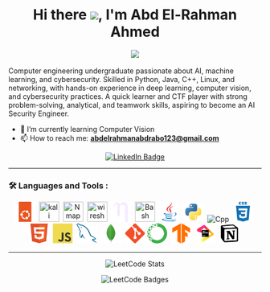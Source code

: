 <h1 align="center"> Hi there <img src="https://media.giphy.com/media/hvRJCLFzcasrR4ia7z/giphy.gif" width="28">, I'm Abd El-Rahman Ahmed</h1>
<p align="center">
  <a href="https://github.com/DenverCoder1/readme-typing-svg"><img src="https://readme-typing-svg.herokuapp.com/?lines=Computer%20Engineering%20Student;Aspiring%20AI%20Security%20Engineer&font=Fire%20Code&center=true&width=500&height=45&color=FFDE21&vCenter=true&size=30"></a>
</p> 
<!--
<h3 align="center">Aspiring%20Ai%20security%20engineer | Former Intern at Samsung Electronics Egypt</h3>
-->
<p>Computer engineering undergraduate passionate about AI, machine learning, and cybersecurity. Skilled in Python, Java, C++, Linux, and networking, with hands-on experience in deep learning, computer vision, and cybersecurity practices. A quick learner and CTF player with strong problem-solving, analytical, and teamwork skills, aspiring to become an AI Security Engineer.</p>

- 🌱 I’m currently learning Computer Vision  
- 📫 How to reach me: **abdelrahmanabdrabo123@gmail.com**

<div align="center">
  <a target="_blank" href="https://www.linkedin.com/in/abd-el-rahman-ahmed-abdrabo/">
    <img src="https://img.shields.io/badge/LinkedIn-blue?style=for-the-badge&logo=linkedin&logoColor=white" alt="LinkedIn Badge"/>
  </a>
</div>
<hr/>
<!--
<div align="center">
  [![Top Langs](https://github-readme-stats.vercel.app/api/top-langs/?username=Abdelrahman-Abdrabo&layout=compact&theme=vision-friendly-dark)](https://github.com/anuraghazra/github-readme-stats)   
</div>
-->

### :hammer_and_wrench: Languages and Tools :
<div align="center">
  <img src="https://github.com/devicons/devicon/blob/master/icons/ubuntu/ubuntu-original.svg" title="ubuntu" **alt="**ubuntu**" width="40" height="40"/>&nbsp; 
  <img src="https://img.icons8.com/?size=100&id=101665&format=png&color=000000" title="kali" **alt="kali" width="40" height="40"/>&nbsp;
  <img src="https://img.icons8.com/?size=100&id=9b5wowKIlo9d&format=png&color=000000" title="Nmap" **alt="Nmap" width="40" height="40"/>&nbsp;
  <img src="https://img.icons8.com/?size=100&id=rOHcpTUtCTjr&format=png&color=000000" title="wireshark" **alt="wireshark" width="40" height="40"/>&nbsp;
  <img src="https://github.com/devicons/devicon/blob/master/icons/nano/nano-original.svg" title="nano" **alt="nano" width="40" height="40"/>&nbsp;
  <img src="https://img.icons8.com/?size=100&id=8gWOBXY72Osj&format=png&color=000000" title="Bash" **alt="Bash" width="40" height="40"/>&nbsp;
  <img src="https://github.com/devicons/devicon/blob/master/icons/java/java-original.svg" title="Java" alt="Java" width="40" height="40"/>&nbsp;
  <img src="https://github.com/devicons/devicon/blob/master/icons/python/python-original.svg" title="python" alt="python" width="40" height="40"/>&nbsp;
  <img src="https://img.icons8.com/?size=100&id=40669&format=png&color=000000" title="Cpp" alt="Cpp" width="40" height="40"/>&nbsp;
  <img src="https://github.com/devicons/devicon/blob/master/icons/css3/css3-plain-wordmark.svg"  title="CSS3" alt="CSS" width="40" height="40"/>&nbsp;
  <img src="https://github.com/devicons/devicon/blob/master/icons/html5/html5-original.svg" title="HTML5" alt="HTML" width="40" height="40"/>&nbsp;
  <img src="https://github.com/devicons/devicon/blob/master/icons/javascript/javascript-original.svg" title="JavaScript" alt="JavaScript" width="40" height="40"/>&nbsp;
  <img src="https://github.com/devicons/devicon/blob/master/icons/mysql/mysql-original.svg" title="MySQL"  alt="MySQL" width="40" height="40"/>&nbsp;
  <img src="https://github.com/devicons/devicon/blob/master/icons/mongodb/mongodb-original.svg" title="mongodb"  alt="mongodb" width="40" height="40"/>&nbsp; 
  <img src="https://github.com/devicons/devicon/blob/master/icons/git/git-original.svg" title="Git" **alt="Git" width="40" height="40"/>
  <img src="https://github.com/devicons/devicon/blob/master/icons/anaconda/anaconda-original.svg" title="anaconda" **alt="anaconda" width="40" height="40"/>&nbsp; 
  <img src="https://github.com/devicons/devicon/blob/master/icons/tensorflow/tensorflow-original.svg" title="TensorFlow" **alt="TensorFlow" width="40" height="40"/>&nbsp;
  <img src="https://github.com/devicons/devicon/blob/master/icons/jetbrains/jetbrains-original.svg" title="jetbrains tools" **alt="jetbrains tools" width="40" height="40"/>&nbsp;
  <img src="https://github.com/devicons/devicon/blob/master/icons/notion/notion-original.svg" title="notion" **alt="notion" width="40" height="40"/>&nbsp;

</div>
<hr/>
<div align="center">

![LeetCode Stats](https://leetcard.jacoblin.cool/abdrabo?theme=dark&font=Abel&ext=heatmap)

<img src="https://leetcode-badge-showcase.vercel.app/api?username=abdrabo&theme=dark" alt="LeetCode Badges"/>

</div>



<!--
<div align="center">
  <h3> My THM account </h3>
  <img src="https://tryhackme-badges.s3.amazonaws.com/abdrabo.png" alt="TryHackMe">
</div>
<h2 align="center" >Don't forget to follow😊</h2>
-->
<!--
- 🔭 I’m currently working on ...
 <a target="_blank" href="your-youtube-URL">
    <img src="https://img.shields.io/badge/YouTube-red?style=for-the-badge&logo=youtube&logoColor=white" alt="Youtube Badge"/>
  </a>
  linux logo
  <img src="https://github.com/devicons/devicon/blob/master/icons/linux/linux-original.svg" title="linux" **alt="linux" width="40" height="40"/>&nbsp; 
  <hr/>
<div align="center">
  <p> My roadmap.sh account </p>
<a href="https://roadmap.sh"><img src="https://roadmap.sh/card/tall/6503af91df164ae1fe68d443?variant=dark" alt="roadmap.sh"/></a>
</div>
-->
